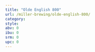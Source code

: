 ```yaml
---
title: "Olde English 800"
url: /miller-brewing/olde-english-800/
category: 
style: 
abv: 0
ibu: 0
srm: 0
upc: 0
---
```


